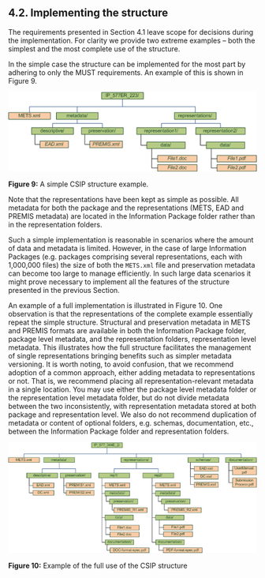 ## 4.2.	Implementing the structure
The requirements presented in Section 4.1 leave scope for decisions during the implementation. For clarity we provide two extreme examples – both the simplest and the most complete use of the structure.

In the simple case the structure can be implemented for the most part by adhering to only the MUST requirements. An example of this is shown in Figure 9.

<a name="fig9"></a>
![CSIP Example](figs/fig_9_cs_ip_simple.png "A simple CSIP structure example.")

**Figure 9:** A simple CSIP structure example.

Note that the representations have been kept as simple as possible. All metadata for both the package and the representations (METS, EAD and
PREMIS metadata) are located in the Information Package folder rather than in the representation folders.

Such a simple implementation is reasonable in scenarios where the amount of data and metadata is limited. However, in the case of large Information Packages (e.g. packages comprising several representations, each with 1,000,000 files) the size of both the `METS.xml` file and preservation metadata can become too large to manage efficiently. In such large data scenarios it might prove necessary to implement all the features of the structure presented in the previous Section.

An example of a full implementation is illustrated in Figure 10. One observation is that the representations of the complete example essentially repeat the simple structure. Structural and preservation metadata in METS and PREMIS formats are available in both the Information Package folder, package level metadata, and the representation folders, representation level metadata. This illustrates how the full structure facilitates the management of single representations bringing benefits such as simpler metadata versioning. It is worth noting, to avoid confusion, that we recommend adoption of a common approach, either adding metadata to representations or not. That is, we recommend placing all representation-relevant metadata in a single location. You may use either the package level metadata folder or the representation level metadata folder, but do not divide metadata between the two inconsistently, with representation metadata stored at both package and representation level. We also do not recommend duplication of metadata or content of optional folders, e.g. schemas, documentation, etc., between the Information Package folder and representation folders.

<a name="fig10"></a>
![CSIP Example](figs/fig_10_cs_ip_full.png "Example of the full use of the CSIP structure.")

**Figure 10:** Example of the full use of the CSIP structure
 
